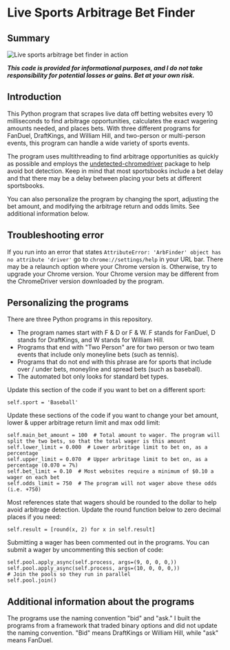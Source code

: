 # Live Sports Arbitrage Bet Finder

## Summary

![Live sports arbitrage bet finder in action](https://github.com/ScrapeWithYuri/Live-Sports-Arbitrage-Bet-Finder/blob/main/Program_in_action.gif)

_**This code is provided for informational purposes, and I do not take responsibility for potential losses or gains. Bet at your own risk.**_


## Introduction

This Python program that scrapes live data off betting websites every 10 milliseconds to find arbitrage opportunities, calculates the exact wagering amounts needed, and places bets. With three different programs for FanDuel, DraftKings, and William Hill, and two-person or multi-person events, this program can handle a wide variety of sports events.

The program uses multithreading to find arbitrage opportunities as quickly as possible and employs the [undetected-chromedriver](https://pypi.org/project/undetected-chromedriver/) package to help avoid bot detection. Keep in mind that most sportsbooks include a bet delay and that there may be a delay between placing your bets at different sportsbooks.

You can also personalize the program by changing the sport, adjusting the bet amount, and modifying the arbitrage return and odds limits. See additional information below.

## Troubleshooting error

If you run into an error that states `AttributeError: 'ArbFinder' object has no attribute 'driver'` go to `chrome://settings/help` in your URL bar. There may be a relaunch option where your Chrome version is. Otherwise, try to upgrade your Chrome version. Your Chrome version may be different from the ChromeDriver version downloaded by the program.

## Personalizing the programs

There are three Python programs in this repository.

- The program names start with F & D or F & W. F stands for FanDuel, D stands for DraftKings, and W stands for William Hill.
- Programs that end with "Two Person" are for two person or two team events that include only moneyline bets (such as tennis).
- Programs that do not end with this phrase are for sports that include over / under bets, moneyline and spread bets (such as baseball).
- The automated bot only looks for standard bet types.

Update this section of the code if you want to bet on a different sport:

```
self.sport = 'Baseball'
```

Update these sections of the code if you want to change your bet amount, lower & upper arbitrage return limit and max odd limit:

```
self.main_bet_amount = 100  # Total amount to wager. The program will split the two bets, so that the total wager is this amount
self.lower_limit = 0.000  # Lower arbritage limit to bet on, as a percentage
self.upper_limit = 0.070  # Upper arbritage limit to bet on, as a percentage (0.070 = 7%)
self.bet_limit = 0.10  # Most websites require a minimum of $0.10 a wager on each bet
self.odds_limit = 750  # The program will not wager above these odds (i.e. +750)
```

Most references state that wagers should be rounded to the dollar to help avoid arbitrage detection. Update the round function below to zero decimal places if you need:

```
self.result = [round(x, 2) for x in self.result]
```

Submitting a wager has been commented out in the programs. You can submit a wager by uncommenting this section of code:

```
self.pool.apply_async(self.process, args=(9, 0, 0, 0,))
self.pool.apply_async(self.process, args=(10, 0, 0, 0,))
# Join the pools so they run in parallel
self.pool.join()
```

## Additional information about the programs

The programs use the naming convention "bid" and "ask." I built the programs from a framework that traded binary options and did not update the naming convention. "Bid" means DraftKings or William Hill, while "ask" means FanDuel.
